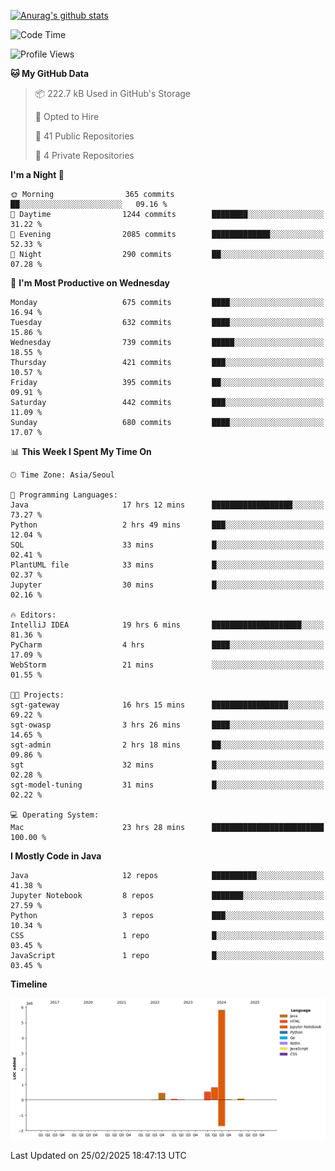 [![Anurag's github stats](https://github-readme-stats.vercel.app/api?username=hajubal)](https://github.com/anuraghazra/github-readme-stats)

<!--START_SECTION:waka-->
![Code Time](http://img.shields.io/badge/Code%20Time-227%20hrs%202%20mins-blue)

![Profile Views](http://img.shields.io/badge/Profile%20Views-0-blue)

**🐱 My GitHub Data** 

> 📦 222.7 kB Used in GitHub's Storage 
 > 
> 💼 Opted to Hire
 > 
> 📜 41 Public Repositories 
 > 
> 🔑 4 Private Repositories 
 > 
**I'm a Night 🦉** 

```text
🌞 Morning                365 commits         ██░░░░░░░░░░░░░░░░░░░░░░░   09.16 % 
🌆 Daytime                1244 commits        ████████░░░░░░░░░░░░░░░░░   31.22 % 
🌃 Evening                2085 commits        █████████████░░░░░░░░░░░░   52.33 % 
🌙 Night                  290 commits         ██░░░░░░░░░░░░░░░░░░░░░░░   07.28 % 
```
📅 **I'm Most Productive on Wednesday** 

```text
Monday                   675 commits         ████░░░░░░░░░░░░░░░░░░░░░   16.94 % 
Tuesday                  632 commits         ████░░░░░░░░░░░░░░░░░░░░░   15.86 % 
Wednesday                739 commits         █████░░░░░░░░░░░░░░░░░░░░   18.55 % 
Thursday                 421 commits         ███░░░░░░░░░░░░░░░░░░░░░░   10.57 % 
Friday                   395 commits         ██░░░░░░░░░░░░░░░░░░░░░░░   09.91 % 
Saturday                 442 commits         ███░░░░░░░░░░░░░░░░░░░░░░   11.09 % 
Sunday                   680 commits         ████░░░░░░░░░░░░░░░░░░░░░   17.07 % 
```


📊 **This Week I Spent My Time On** 

```text
🕑︎ Time Zone: Asia/Seoul

💬 Programming Languages: 
Java                     17 hrs 12 mins      ██████████████████░░░░░░░   73.27 % 
Python                   2 hrs 49 mins       ███░░░░░░░░░░░░░░░░░░░░░░   12.04 % 
SQL                      33 mins             █░░░░░░░░░░░░░░░░░░░░░░░░   02.41 % 
PlantUML file            33 mins             █░░░░░░░░░░░░░░░░░░░░░░░░   02.37 % 
Jupyter                  30 mins             █░░░░░░░░░░░░░░░░░░░░░░░░   02.16 % 

🔥 Editors: 
IntelliJ IDEA            19 hrs 6 mins       ████████████████████░░░░░   81.36 % 
PyCharm                  4 hrs               ████░░░░░░░░░░░░░░░░░░░░░   17.09 % 
WebStorm                 21 mins             ░░░░░░░░░░░░░░░░░░░░░░░░░   01.55 % 

🐱‍💻 Projects: 
sgt-gateway              16 hrs 15 mins      █████████████████░░░░░░░░   69.22 % 
sgt-owasp                3 hrs 26 mins       ████░░░░░░░░░░░░░░░░░░░░░   14.65 % 
sgt-admin                2 hrs 18 mins       ██░░░░░░░░░░░░░░░░░░░░░░░   09.86 % 
sgt                      32 mins             █░░░░░░░░░░░░░░░░░░░░░░░░   02.28 % 
sgt-model-tuning         31 mins             █░░░░░░░░░░░░░░░░░░░░░░░░   02.22 % 

💻 Operating System: 
Mac                      23 hrs 28 mins      █████████████████████████   100.00 % 
```

**I Mostly Code in Java** 

```text
Java                     12 repos            ██████████░░░░░░░░░░░░░░░   41.38 % 
Jupyter Notebook         8 repos             ███████░░░░░░░░░░░░░░░░░░   27.59 % 
Python                   3 repos             ███░░░░░░░░░░░░░░░░░░░░░░   10.34 % 
CSS                      1 repo              █░░░░░░░░░░░░░░░░░░░░░░░░   03.45 % 
JavaScript               1 repo              █░░░░░░░░░░░░░░░░░░░░░░░░   03.45 % 
```



**Timeline**

![Lines of Code chart](https://raw.githubusercontent.com/hajubal/hajubal/main/assets/bar_graph.png)


 Last Updated on 25/02/2025 18:47:13 UTC
<!--END_SECTION:waka-->